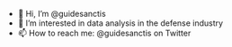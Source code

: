- 👋 Hi, I’m @guidesanctis
- 👀 I’m interested in data analysis in the defense industry
- 📫 How to reach me: @guidesanctis on Twitter

<!---
guidesanctis/guidesanctis is a ✨ special ✨ repository because its `README.md` (this file) appears on your GitHub profile.
You can click the Preview link to take a look at your changes.
--->
